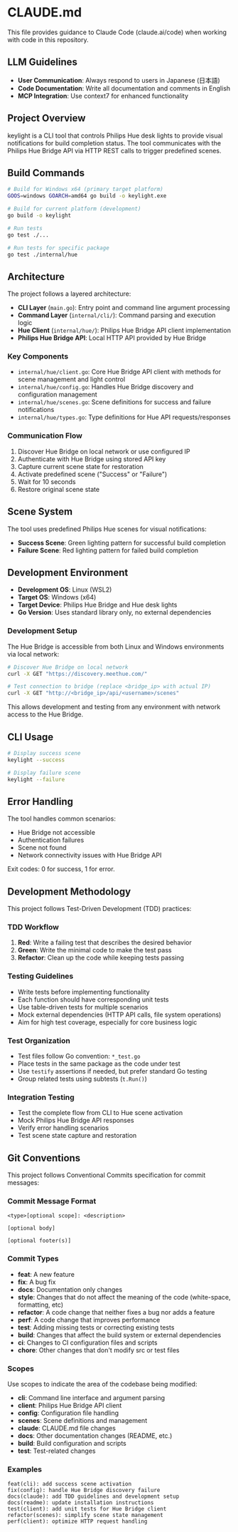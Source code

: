 # CLAUDE.md

This file provides guidance to Claude Code (claude.ai/code) when working with code in this repository.

## LLM Guidelines

- **User Communication**: Always respond to users in Japanese (日本語)
- **Code Documentation**: Write all documentation and comments in English
- **MCP Integration**: Use context7 for enhanced functionality

## Project Overview

keylight is a CLI tool that controls Philips Hue desk lights to provide visual notifications for build completion status. The tool communicates with the Philips Hue Bridge API via HTTP REST calls to trigger predefined scenes.

## Build Commands

```bash
# Build for Windows x64 (primary target platform)
GOOS=windows GOARCH=amd64 go build -o keylight.exe

# Build for current platform (development)
go build -o keylight

# Run tests
go test ./...

# Run tests for specific package
go test ./internal/hue
```

## Architecture

The project follows a layered architecture:

- **CLI Layer** (`main.go`): Entry point and command line argument processing
- **Command Layer** (`internal/cli/`): Command parsing and execution logic
- **Hue Client** (`internal/hue/`): Philips Hue Bridge API client implementation
- **Philips Hue Bridge API**: Local HTTP API provided by Hue Bridge

### Key Components

- `internal/hue/client.go`: Core Hue Bridge API client with methods for scene management and light control
- `internal/hue/config.go`: Handles Hue Bridge discovery and configuration management
- `internal/hue/scenes.go`: Scene definitions for success and failure notifications
- `internal/hue/types.go`: Type definitions for Hue API requests/responses

### Communication Flow

1. Discover Hue Bridge on local network or use configured IP
2. Authenticate with Hue Bridge using stored API key
3. Capture current scene state for restoration
4. Activate predefined scene ("Success" or "Failure")
5. Wait for 10 seconds
6. Restore original scene state

## Scene System

The tool uses predefined Philips Hue scenes for visual notifications:

- **Success Scene**: Green lighting pattern for successful build completion
- **Failure Scene**: Red lighting pattern for failed build completion

## Development Environment

- **Development OS**: Linux (WSL2)
- **Target OS**: Windows (x64)
- **Target Device**: Philips Hue Bridge and Hue desk lights
- **Go Version**: Uses standard library only, no external dependencies

### Development Setup

The Hue Bridge is accessible from both Linux and Windows environments via local network:

```bash
# Discover Hue Bridge on local network
curl -X GET "https://discovery.meethue.com/"

# Test connection to bridge (replace <bridge_ip> with actual IP)
curl -X GET "http://<bridge_ip>/api/<username>/scenes"
```

This allows development and testing from any environment with network access to the Hue Bridge.

## CLI Usage

```bash
# Display success scene
keylight --success

# Display failure scene
keylight --failure
```

## Error Handling

The tool handles common scenarios:
- Hue Bridge not accessible
- Authentication failures
- Scene not found
- Network connectivity issues with Hue Bridge API

Exit codes: 0 for success, 1 for error.

## Development Methodology

This project follows Test-Driven Development (TDD) practices:

### TDD Workflow

1. **Red**: Write a failing test that describes the desired behavior
2. **Green**: Write the minimal code to make the test pass
3. **Refactor**: Clean up the code while keeping tests passing

### Testing Guidelines

- Write tests before implementing functionality
- Each function should have corresponding unit tests
- Use table-driven tests for multiple scenarios
- Mock external dependencies (HTTP API calls, file system operations)
- Aim for high test coverage, especially for core business logic

### Test Organization

- Test files follow Go convention: `*_test.go`
- Place tests in the same package as the code under test
- Use `testify` assertions if needed, but prefer standard Go testing
- Group related tests using subtests (`t.Run()`)

### Integration Testing

- Test the complete flow from CLI to Hue scene activation
- Mock Philips Hue Bridge API responses
- Verify error handling scenarios
- Test scene state capture and restoration

## Git Conventions

This project follows Conventional Commits specification for commit messages:

### Commit Message Format

```
<type>[optional scope]: <description>

[optional body]

[optional footer(s)]
```

### Commit Types

- **feat**: A new feature
- **fix**: A bug fix
- **docs**: Documentation only changes
- **style**: Changes that do not affect the meaning of the code (white-space, formatting, etc)
- **refactor**: A code change that neither fixes a bug nor adds a feature
- **perf**: A code change that improves performance
- **test**: Adding missing tests or correcting existing tests
- **build**: Changes that affect the build system or external dependencies
- **ci**: Changes to CI configuration files and scripts
- **chore**: Other changes that don't modify src or test files

### Scopes

Use scopes to indicate the area of the codebase being modified:

- **cli**: Command line interface and argument parsing
- **client**: Philips Hue Bridge API client
- **config**: Configuration file handling
- **scenes**: Scene definitions and management
- **claude**: CLAUDE.md file changes
- **docs**: Other documentation changes (README, etc.)
- **build**: Build configuration and scripts
- **test**: Test-related changes

### Examples

```
feat(cli): add success scene activation
fix(config): handle Hue Bridge discovery failure
docs(claude): add TDD guidelines and development setup
docs(readme): update installation instructions
test(client): add unit tests for Hue Bridge client
refactor(scenes): simplify scene state management
perf(client): optimize HTTP request handling
```

